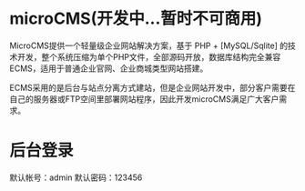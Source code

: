 # microCMS(开发中...暂时不可商用)
MicroCMS提供一个轻量级企业网站解决方案，基于 PHP + [MySQL/Sqlite] 的技术开发，整个系统压缩为单个PHP文件，全部源码开放，数据库结构完全兼容ECMS，适用于普通企业官网、企业商城类型网站搭建。

ECMS采用的是后台与站点分离方式建站，但是企业网站开发中，部分客户需要在自己的服务器或FTP空间里部署网站程序，因此开发microCMS满足广大客户需求。

# 后台登录
默认帐号：admin  默认密码：123456
